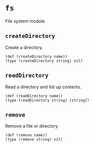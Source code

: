 # `fs`

File system module.

## `createDirectory`

Create a directory.

```cloe
(def (createDirectory name))
(type (createDirectory string) nil)
```

## `readDirectory`

Read a directory and list up contents.

```cloe
(def (readDirectory name))
(type (readDirectory string) [string])
```

## `remove`

Remove a file or directory.

```cloe
(def (remove name))
(type (remove string) nil)
```
